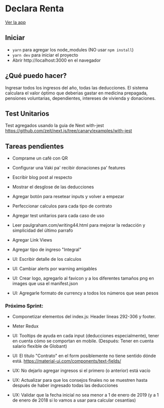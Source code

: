 # Declara Renta
[Ver la app](https://declaracion-de-renta.now.sh/)

## Iniciar
* `yarn` para agregar los node_modules (NO usar `npm install`)
* `yarn dev` para iniciar el proyecto
* Abrir http://localhost:3000 en el navegador

## ¿Qué puedo hacer?
Ingresar todos los ingresos del año, todas las deducciones. El sistema calculara el valor óptimo que deberias gastar en medicina prepagada, pensiones voluntarias, dependientes, intereses de vivienda y donaciones.

## Test Unitarios
Test agregados usando la guia de Next with-jest https://github.com/zeit/next.js/tree/canary/examples/with-jest

## Tareas pendientes
* Comprame un café con QR
* Configurar una Vaki pa' recibir donaciones pa' features
* Escribir blog post al respecto

* Mostrar el desglose de las deducciones
* Agregar botón para resetear inputs y volver a empezar
* Perfeccionar calculos para cada tipo de contrato
* Agregar test unitarios para cada caso de uso
* Leer paulgraham.com/writing44.html para mejorar la redacción y simplicidad del último parrafo
* Agregar Link Views
* Agregar tipo de ingreso "Integral"

* UI: Escribir detalle de los calculos
* UI: Cambiar alerts por warning amigables
* UI: Crear logo, agregarlo al favicon y a los diferentes tamaños png en images que usa el manifest.json
* UI: Agregarle formato de currency a todos los números que sean pesos

### Próximo Sprint:

* Componetizar elementos del index.js: Header  lineas 292-306 y footer.
* Meter Redux

* UI: Tooltips de ayuda en cada input (deducciones especialmente), tener en cuenta cómo se comportan en mobile. (Después: Tener en cuenta salario flexible de Globant)
* UI: El titulo "Contrato" en el form posiblemente no tiene sentido dónde está. https://material-ui.com/components/text-fields/

* UX: No dejarlo agregar ingresos si el primero (o anterior) está vacío
* UX: Actualizar para que los consejos finales no se muestren hasta después de haber ingresado todas las deducciones
* UX: Validar que la fecha inicial no sea menor a 1 de enero de 2019 (y a 1 de enero de 2018 si lo vamos a usar para calcular cesantias)

